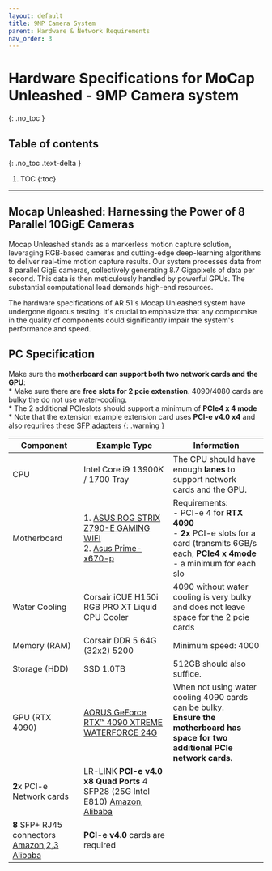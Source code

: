 ```yaml
---
layout: default
title: 9MP Camera System
parent: Hardware & Network Requirements
nav_order: 3
---
```


# Hardware Specifications for MoCap Unleashed - 9MP Camera system
{: .no_toc }

## Table of contents
{: .no_toc .text-delta }

1. TOC
{:toc}

---


## Mocap Unleashed: Harnessing the Power of 8 Parallel 10GigE Cameras
Mocap Unleashed stands as a markerless motion capture solution, leveraging RGB-based cameras and cutting-edge deep-learning algorithms to deliver real-time motion capture results. Our system processes data from 8 parallel GigE cameras, collectively generating 8.7 Gigapixels of data per second. This data is then meticulously handled by powerful GPUs. The substantial computational load demands high-end resources.

The hardware specifications of AR 51's Mocap Unleashed system have undergone rigorous testing. It's crucial to emphasize that any compromise in the quality of components could significantly impair the system's performance and speed.


## PC Specification
Make sure the **motherboard can support both two network cards and the GPU**: <br> * Make sure there are **free slots for 2 pcie extenstion**.  4090/4080 cards are bulky the do not use water-cooling. <br> * The 2 additional PCIeslots should support a minimum of   **PCIe4 x 4 mode** <br> * Note that the extension example extension card uses  **PCI-e v4.0 x4** and also requrires these [SFP adapters](https://www.alibaba.com/product-detail/LR-LINK-LRXP0010-Y3ATR-10Gb-SFP_1600768803659.html?spm=a2756.order-detail-ta-ta-b.0.0.62332fc2jmW6qL) 
{: .warning }


| Component          | Example Type                                        | Information                                                                        |
|--------------------|-----------------------------------------------------|------------------------------------------------------------------------------------|
| CPU                | Intel Core i9 13900K / 1700 Tray                    | The CPU should have enough **lanes** to support network cards and the GPU.             |
| Motherboard        | 1. [ASUS ROG STRIX Z790-E GAMING WIFI](https://rog.asus.com/motherboards/rog-strix/rog-strix-z790-e-gaming-wifi-model/)   <br> 2. [Asus Prime-x670-p](https://www.asus.com/motherboards-components/motherboards/prime/prime-x670-p/techspec/)                     | Requirements:  <br> - PCI-e 4 for **RTX 4090** <br> - **2x** PCI-e slots for a card (transmits 6GB/s each, **PCIe4 x 4mode** - a minimum for each slo      |
| Water Cooling      | Corsair iCUE H150i RGB PRO XT Liquid CPU Cooler     | 4090 without water cooling is very bulky and does not leave space for the 2 pcie cards|
| Memory (RAM)       | Corsair DDR 5 64G (32x2) 5200                       | Minimum speed: 4000                                                                |
| Storage (HDD)      | SSD 1.0TB                                           | 512GB should also suffice.                                                         |
| GPU (RTX 4090)     | [AORUS GeForce RTX™ 4090 XTREME WATERFORCE 24G](https://www.gigabyte.com/Graphics-Card/GV-N4090AORUSX-W-24GD-rev-11#kf)            | When not using water cooling 4090 cards can be bulky. <br> **Ensure the motherboard has space for two additional PCIe network cards.**           |
| **2**x PCI-e Network cards | LR-LINK **PCI-e v4.0 x8 Quad Ports** 4 SFP28 (25G Intel E810)   [Amazon](https://www.amazon.com/Quad-Port-SFP28-Ethernet-Network-Adapter/dp/B0D2NFV4JV?ref_=ast_sto_dp), [Alibaba](https://www.alibaba.com/product-detail/LR-LINK-PCI-Express-v4-0_1600768840919.html?spm=a2756.order-detail-ta-ta-b.0.0.62332fc2jmW6qL) <br>
       **8** SFP+ RJ45 connectors [Amazon](https://www.amazon.com/10GBASE-T-Ethernet-Ubiquiti-Mikrotik-Supermicro/dp/B0CD2Z6QHK/),[2](https://www.amazon.com/dp/B0B6TV64BT/),[3](https://www.amazon.com/dp/B0BZPCCRJR/ref=sspa_dk_hqp_detail_aax_0?sp_csd=d2lkZ2V0TmFtZT1zcF9ocXBfc2hhcmVk&th=1) [Alibaba](https://www.alibaba.com/product-detail/LR-LINK-LRXP0010-Y3ATR-10Gb-SFP_1600768803659.html?spm=a2756.order-detail-ta-ta-b.0.0.62332fc2jmW6qL)           | **PCI-e v4.0** cards are required  |

